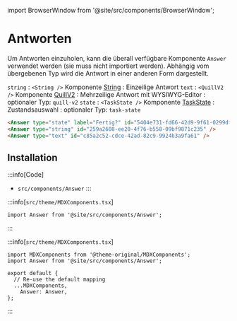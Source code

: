 import BrowserWindow from '@site/src/components/BrowserWindow';

# Antworten

Um Antworten einzuholen, kann die überall verfügbare Komponente `Answer` verwendet werden (sie muss nicht importiert werden). Abhängig vom übergebenen Typ wird die Antwort in einer anderen Form dargestellt.

`string`
: `<String />` Komponente [String](./string-answers.md)
: Einzeilige Antwort
`text`
: `<QuillV2 />` Komponente [QuillV2](./quill-v2.md)
: Mehrzeilige Antwort mit WYSIWYG-Editor
: optionaler Typ: `quill-v2`
`state`
: `<TaskState />` Komponente [TaskState](./task-state.md)
: Zustandsauswahl
: optionaler Typ: `task-state`



```md
<Answer type="state" label="Fertig?" id="5404e731-fd66-42d9-9f61-0299df6a032b" />
<Answer type="string" id="259a2608-ee20-4f76-b558-09bf9871c235" />
<Answer type="text" id="c85a2c52-cdce-42ad-82c9-9924b3a9fa61" />
```

<BrowserWindow>
    <Answer type="state" label="Fertig?" id="5404e731-fd66-42d9-9f61-0299df6a032b" />
    <Answer type="string" id="259a2608-ee20-4f76-b558-09bf9871c235" />
    <Answer type="text" id="be8bc52f-deac-4a84-95c9-60e4d18011b9" />
</BrowserWindow>

## Installation

:::info[Code]
- `src/components/Answer`
:::

:::info[`src/theme/MDXComponents.tsx`]
```tsx
import Answer from '@site/src/components/Answer';
```
:::

:::info[`src/theme/MDXComponents.tsx`]
```tsx {2,7}
import MDXComponents from '@theme-original/MDXComponents';
import Answer from '@site/src/components/Answer';

export default {
  // Re-use the default mapping
  ...MDXComponents,
    Answer: Answer,
};
```
:::

